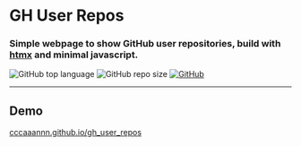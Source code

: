 # GH User Repos

### Simple webpage to show GitHub user repositories, build with [htmx](https://htmx.org) and minimal javascript.

![GitHub top language](https://img.shields.io/github/languages/top/cccaaannn/gh_user_repos?color=blue) ![GitHub repo size](https://img.shields.io/github/repo-size/cccaaannn/gh_user_repos?color=orange) [![GitHub](https://img.shields.io/github/license/cccaaannn/gh_user_repos?color=green)](https://github.com/cccaaannn/gh_user_repos/blob/master/LICENSE)

---

## Demo

[cccaaannn.github.io/gh_user_repos](https://cccaaannn.github.io/gh_user_repos)
